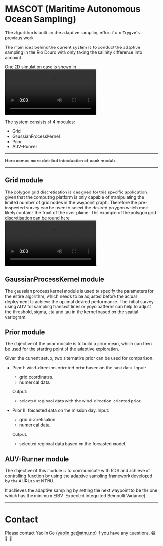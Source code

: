 # MASCOT (Maritime Autonomous Ocean Sampling)

The algorithm is built on the adaptive sampling effort from Trygve's previous work.

The main idea behind the current system is to conduct the adaptive sampling in the Rio Douro with only taking the salinity difference into account.

One 2D simulation case is shown in ![2D simulation](Porto/Setup/Simulation/fig/P22/test.mp4)

<!-- One 3D simulation case is shown in ![3D simulation](Porto/Setup/Grid/fig/P1/test.mp4) -->

The system consists of 4 modules:
- Grid
- GaussianProcessKernel
- Prior
- AUV-Runner

---
Here comes more detailed introduction of each module.

---
## Grid module

The polygon grid discretisation is designed for this specific application, given that the computing platform is only capable of manipulating the limited number of grid nodes in the waypoint graph. Therefore the pre-inspected survey can be used to select the desired polygon which most likely contains the front of the river plume. The example of the polygon grid discretisation can be found here ![Dynamic waypoint generation](Porto/Setup/Grid/fig/P1/test.mp4).


## GaussianProcessKernel module

The gaussian process kernel module is used to specify the parameters for the entire algorithm, which needs to be adjusted before the actual deployment to achieve the optimal desired performance. The initial survey using AUV for sampling transect lines or yoyo patterns can help to adjust the threshold, sigma, eta and tau in the kernel based on the spatial variogram.

## Prior module

The objective of the prior module is to build a prior mean, which can then be used for the starting point of the adaptive exploration.

Given the current setup, two alternative prior can be used for comparison.

- Prior I: wind-direction-oriented prior based on the past data.
  Input:
  - grid coordinates.
  - numerical data.

  Output:
  - selected regional data with the wind-direction-oriented prior.

- Prior II: forcasted data on the mission day.
  Input:
  - grid discretisation.
  - numerical data.

  Output:
  - selected regional data based on the forcasted model.

## AUV-Runner module

The objective of this module is to communicate with ROS and achieve of controlling function by using the adaptive sampling framework developed by the AURLab at NTNU.

It achieves the adaptive sampling by setting the next waypoint to be the one which has the minimum EIBV (Expected Integrated Bernoulli Variance).


---

# Contact

Please contact Yaolin Ge (yaolin.ge@ntnu.no) if you have any questions. 😁 🤔 🤘
